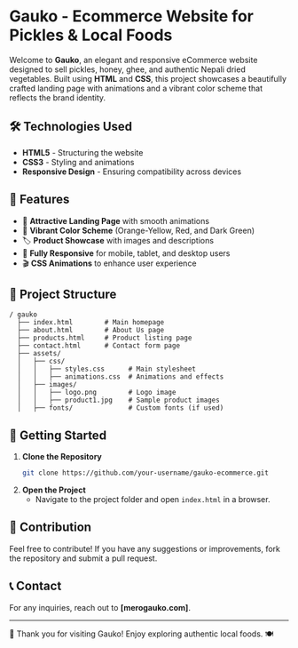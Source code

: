 # Gauko - Ecommerce Website for Pickles & Local Foods

Welcome to **Gauko**, an elegant and responsive eCommerce website designed to sell pickles, honey, ghee, and authentic Nepali dried vegetables. Built using **HTML** and **CSS**, this project showcases a beautifully crafted landing page with animations and a vibrant color scheme that reflects the brand identity.

## 🛠️ Technologies Used
- **HTML5** - Structuring the website
- **CSS3** - Styling and animations
- **Responsive Design** - Ensuring compatibility across devices

## 🎨 Features
- 🍯 **Attractive Landing Page** with smooth animations
- 🍃 **Vibrant Color Scheme** (Orange-Yellow, Red, and Dark Green)
- 🏷️ **Product Showcase** with images and descriptions
- 📱 **Fully Responsive** for mobile, tablet, and desktop users
- 🎬 **CSS Animations** to enhance user experience

## 📂 Project Structure
```
/ gauko
  ├── index.html        # Main homepage
  ├── about.html        # About Us page
  ├── products.html     # Product listing page
  ├── contact.html      # Contact form page
  ├── assets/
  │   ├── css/
  │   │   ├── styles.css      # Main stylesheet
  │   │   ├── animations.css  # Animations and effects
  │   ├── images/
  │   │   ├── logo.png        # Logo image
  │   │   ├── product1.jpg    # Sample product images
  │   ├── fonts/              # Custom fonts (if used)
```

## 🚀 Getting Started
1. **Clone the Repository**
   ```sh
   git clone https://github.com/your-username/gauko-ecommerce.git
   ```
2. **Open the Project**
   - Navigate to the project folder and open `index.html` in a browser.

## 🌟 Contribution
Feel free to contribute! If you have any suggestions or improvements, fork the repository and submit a pull request.

## 📞 Contact
For any inquiries, reach out to **[merogauko.com]**.

---
💖 Thank you for visiting Gauko! Enjoy exploring authentic local foods. 🍽️
